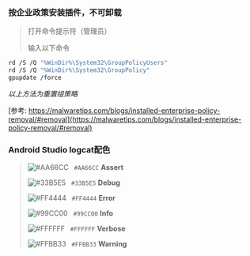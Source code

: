 ### 按企业政策安装插件，不可卸载

> 打开命令提示符（管理员）
>
> 输入以下命令
>

```bash
rd /S /Q "%WinDir%\System32\GroupPolicyUsers"
rd /S /Q "%WinDir%\System32\GroupPolicy"
gpupdate /force
```

*以上方法为重置组策略*

[参考: https://malwaretips.com/blogs/installed-enterprise-policy-removal/#removal](https://malwaretips.com/blogs/installed-enterprise-policy-removal/#removal)



### Android Studio logcat配色

> ![#AA66CC](https://placehold.it/15/AA66CC/000000?text=+) ` #AA66CC` **Assert**
>
> ![#33B5E5](https://placehold.it/15/33B5E5/000000?text=+) ` #33B5E5` **Debug**
>
> ![#FF4444](https://placehold.it/15/FF4444/000000?text=+) ` #FF4444`  **Error**
>
> ![#99CC00](https://placehold.it/15/99CC00/000000?text=+) ` #99CC00` **Info**
>
> ![#FFFFFF](https://placehold.it/15/FFFFFF/000000?text=+) ` #FFFFFF` **Verbose**
>
> ![#FFBB33](https://placehold.it/15/FFBB33/000000?text=+) ` #FFBB33` **Warning**

